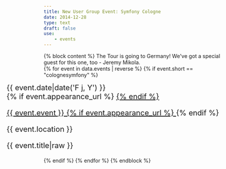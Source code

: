 ```yaml
---
title: New User Group Event: Symfony Cologne
date: 2014-12-28
type: text
draft: false
use:
    - events
---
```

{% block content %}
The Tour is going to Germany! We've got a special guest for this one, too - Jeremy Mikola.<br>
    {% for event in data.events | reverse %}
        {% if event.short == "colognesymfony" %}
            <div class="row appearance" style="font-size:20px; margin-left:-100px">
                <div class="col-md-3 text-right appearance-date">
                    {{ event.date|date('F j, Y') }}
                </div>
                <div class="col-md-9 appearance-details">
                    {% if event.appearance_url %}
                        <a href="{{ event.appearance_url }}">
                    {% endif %}
                    <p class="appearance-details__event">{{ event.event }}
                    {% if event.appearance_url %}
                        </a>
                    {% endif %}
                    <div class="appearance-details__location">{{ event.location }}</div>
                    <p class="appearance-details__title">{{ event.title|raw }}</p>
                </div>
            </div>
        {% endif %}
    {% endfor %}
{% endblock %}